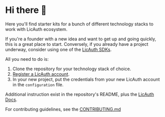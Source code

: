 # Hi there 👋

Here you'll find starter kits for a bunch of different technology stacks to work with LicAuth ecosystem.

If you're a founder with a new idea and want to get up and going quickly, this is a great place to start. Conversely, if you already have a project underway, consider using one of the [LicAuth SDKs](https://licauth.com/oss).

All you need to do is:

1. Clone the repository for your technology stack of choice.
2. [Register a LicAuth account](https://licauth.com/register).
3. In your new project, put the credentials from your new LicAuth account in the `configuration` file.

Additional instruction exist in the repository's README, plus the [LicAuth Docs](https://docs.licauth.com).

For contributing guidelines, see the [CONTRIBUTING.md](CONTRIBUTING.md)